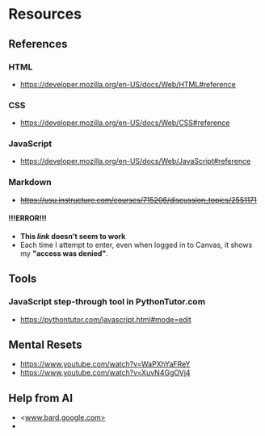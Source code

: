 # Resources

## References

### HTML
- <https://developer.mozilla.org/en-US/docs/Web/HTML#reference>

### CSS
- <https://developer.mozilla.org/en-US/docs/Web/CSS#reference>

### JavaScript

- <https://developer.mozilla.org/en-US/docs/Web/JavaScript#reference>

### Markdown
- ~~<https://usu.instructure.com/courses/715206/discussion_topics/2551171>~~
#### !!!ERROR!!!
- **This _link_ doesn't seem to work** 
- Each time I attempt to enter, even when logged in to Canvas, it shows my **"access was denied"**.


## Tools

### JavaScript step-through tool in PythonTutor.com
- <https://pythontutor.com/javascript.html#mode=edit>



## Mental Resets

- <https://www.youtube.com/watch?v=WaPXhYaFReY>
- <https://www.youtube.com/watch?v=XuvN4GgOVj4>

## Help from AI
- <www.bard.google.com>
- 
